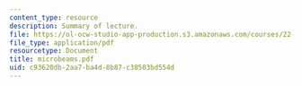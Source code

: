 ```yaml
---
content_type: resource
description: Summary of lecture.
file: https://ol-ocw-studio-app-production.s3.amazonaws.com/courses/22-55j-principles-of-radiation-interactions-fall-2004/c93620db2aa7ba4d8b87c38503bd554d_microbeams.pdf
file_type: application/pdf
resourcetype: Document
title: microbeams.pdf
uid: c93620db-2aa7-ba4d-8b87-c38503bd554d
---
```

